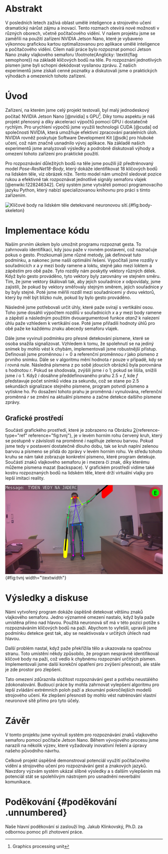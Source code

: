 # Abstrakt
V posledních letech zažívá oblast umělé inteligence a strojového učení dramatický nárůst zájmu a inovací. Tento rozmach otevírá nové možnosti v různých oborech, včetně počítačového vidění. V našem projektu jsme se zaměřili na použití zařízení NVIDIA Jetson Nano, které je vybaveno výkonnou grafickou kartou optimalizovanou pro aplikace umělé inteligence a počítačového vidění. Cílem naší práce bylo rozpoznat pomocí Jetson Nano znaky vlajkového semaforu \footnote{Anglicky: \textit{flag semophore}} na základě klíčových bodů na těle. Po rozpoznání jednotlivých písmen jsme byli schopni dekódovat vysílanou zprávu. Z našich experimentů jsme získali cenné poznatky a diskutovali jsme o praktických výhodách a omezeních tohoto zařízení.

# Úvod

Zařízení, na kterém jsme celý projekt testovali, byl malý jednodeskový
počítač NVIDIA Jetson Nano [@nvidia] s GPU[^2]. Díky tomu aspektu je náš
projekt přenosný a díky akceleraci výpočtů pomocí GPU i dostatečně
rychlým. Pro urychlení výpočtů jsme využili technologii CUDA [@cuda] od
společnosti NVIDIA, která umožňuje efektivní zpracování paralelních
úloh. NVIDIA rovněž poskytuje Software Development Kit [@sdk] pro
hluboké učení, což nám značně usnadnilo vývoj aplikace. Na základě
našich experimentů jsme analyzovali výsledky a podrobně diskutovali
výhody a omezení tohoto zařízení pro praktické použití.

Pro rozpoznávání důležitých bodů na těle jsme použili již předtrénovaný
model *Pose-ResNet18-Body*, který dokáže identifikovat 18 klíčových bodů
na lidském těle, viz obrázek níže. Tento model nám umožnil sledovat pozice
rukou a efektivně tak rozpoznávat jednotlivé signály semaforu vlajek
[@enwiki:1228246342]. Celý systém jsme vytvářeli pomocí programovacího
jazyku Python, který nabízí specializovanou knihovnu pro práci s tímto
zařízením.

![Klíčové body na lidském těle detekované neuronovou
sítí.](images/body_skeleton.png){#fig:body-skeleton}

# Implementace kódu

Naším prvním úkolem bylo umožnit programu rozpoznat gesta. To zahrnovalo
identifikaci, kdy jsou paže v rovném postavení, což naznačuje pokus o
gesto. Prozkoumali jsme různé metody, jak definovat tuto podmínku, a
nakonec jsme našli optimální řešení. Vypočítali jsme rozdíly v
souřadnicích $x$ a $y$ mezi body ramene a loktu, stejně jako mezi loktem
a zápěstím pro obě paže. Tyto rozdíly nám poskytly vektory různých
délek. Když bylo gesto prováděno, tyto vektory byly zarovnány ve stejném
směru. Tím, že jsme vektory škálovali tak, aby jejich souřadnice $x$
odpovídaly, jsme zajistili, že pokud by vektory směřovaly stejným
směrem, jejich souřadnice $y$ by byly stejné. Poté jsme měřili rozdíl
mezi souřadnicemi $y$ dvou vektorů, který by měl být blízko nule, pokud
by bylo gesto prováděno.

Následně jsme potřebovali určit úhly, které paže svírají s vertikální
osou. Toho jsme dosáhli výpočtem rozdílů v souřadnicích $x$ a $y$ mezi
body ramene a zápěstí a následným použitím dvouargumentové funkce
*atan2* k nalezení úhlu paže vzhledem k vertikální ose. Poté jsme
přiřadili hodnoty úhlů pro obě paže ke každému znaku abecedy semaforu
vlajek.

Dále jsme vyvinuli podmínku pro přesné detekování písmene, které se
osoba snažila signalizovat. Vzhledem k tomu, že spolehnutí se na jediný
snímek by mohlo vést k chybám, implementovali jsme robustnější přístup.
Definovali jsme proměnnou $i = 0$ a referenční proměnnou $r$ jako
písmeno z prvního snímku. Dále se v algoritmu mění hodnota $r$ pouze v
případě, kdy se $i$ rovná nule. Následná písmena z po sobě jdoucích
obrázků byla porovnána s hodnotou $r$. Pokud se shodovala, zvýšili jsme
$i$ o 1; pokud se lišila, snížili jsme $i$ o 1. Když $i$ dosáhne
předdefinovaného prahu $2.5 \times f$, kde $f$ představuje počet snímků
videa za sekundu, což se stane po 2.5 sekundách signalizace stejného
písmene, program potvrdí písmeno a vytiskne ho. Po dosažení tohoto prahu
je proměnná $i$ vynulována, referenční proměnná $r$ se změní na aktuální
písmeno a začne detekce dalšího písmene zprávy.

## Grafické prostředí

Součástí grafického prostředí, které je zobrazeno na Obrázku
[2](#fig:tvnj){reference-type="ref" reference="fig:tvnj"}, je v levém
horním rohu červený kruh, který se postupně v závislosti na proměnné $i$
naplňuje zelenou barvou. Pokud jsme tedy v postavení dostatečně dlouho
dobu, tak se kruh naplní zelenou barvou a písmeno se přidá do zprávy v
levém horním rohu. Ve středu tohoto kruhu se nám také zobrazuje
konkretní písmeno, které program detekuje. Součástí znaků vlajkového
semaforu je i mezera či znak, díky kterému můžeme písmena mazat
(backspace). V grafickém prostředí vidíme také kostru rozpoznaných bodů
na lidském těle, které drží virtuální vlajky pro lepší imitaci reality.

![Grafické prostředí pro dekódování zprávy.](images/tvnj.png){#fig:tvnj
width="\\textwidth"}

# Výsledky a diskuse

Námi vytvořený program dokáže úspěšně detekovat většinu znaků vlajkového
semaforu. Jedno významné omezení nastalo, když byla paže umístěna přímo
nad hlavou. Použitá neuronová síť má v této pozici potíže s
rozpoznáváním klíčových bodů na paži. Abychom to vyřešili, upravili jsme
podmínku detekce gest tak, aby se neaktivovala v určitých úhlech nad
hlavou.

Další problém nastal, když paže překřížila tělo a ukazovala na opačnou
stranu. Toto umístění někdy způsobilo, že program nesprávně
identifikoval klíčové body na paži, což vedlo k chybnému rozpoznání
určitých písmen. Implementovali jsme další korekční opatření pro zvýšení
přesnosti, ale stále je zde prostor pro zlepšení.

Tato omezení zdůraznila složitost rozpoznávání gest a potřebu neustálého
zdokonalování. Budoucí práce by mohla zahrnovat vylepšení algoritmu pro
lepší zvládání extrémních poloh paží a zkoumání pokročilejších modelů
strojového učení. Ke zlepšení přesnosti by mohlo vést natrénování
vlastní neuronové sítě přímo pro tyto účely.

# Závěr

V tomto projektu jsme vyvinuli systém pro rozpoznávání znaků vlajkového
semaforu pomocí počítače Jetson Nano. Během vývojového procesu jsme
narazili na několik výzev, které vyžadovaly inovativní řešení a úpravy
našeho původního návrhu.

Celkově projekt úspěšně demonstroval potenciál využití počítačového
vidění a strojového učení pro rozpoznávání gest a znakových jazyků.
Navzdory výzvám systém ukázal slibné výsledky a s dalším vylepšením má
potenciál stát se spolehlivým nástrojem pro usnadnění neverbální
komunikace.

# Poděkování {#poděkování .unnumbered}

Naše hlavní poděkování si zaslouží Ing. Jakub Klinkovský, Ph.D. za
odbornou pomoc při zhotovení práce.

[^1]: Anglicky: *flag semophore*

[^2]: Graphics processing unit
